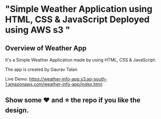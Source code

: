 # "Simple Weather Application using HTML, CSS &amp; JavaScript Deployed using AWS s3 "

## Overview of Weather App

It's a  Simple Weather Application made by using HTML, CSS &amp; JavaScript.

The app is created by Gaurav Talan 

Live Demo:  https://weather-info-app.s3.ap-south-1.amazonaws.com/weather-info-app/index.html

## Show some :heart: and :star: the repo if you like the design.



